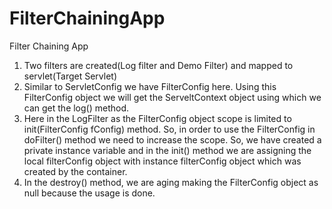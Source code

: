 # FilterChainingApp

Filter Chaining App
1. Two filters are created(Log filter and Demo Filter) and mapped to servlet(Target Servlet)
2. Similar to ServletConfig we have FilterConfig here. Using this FilterConfig object we will get the ServeltContext object using which we can get the log() method.
3. Here in the LogFilter as the FilterConfig object scope is limited to init(FilterConfig fConfig) method. So, in order to use the FilterConfig in doFilter() method we need to increase the scope. So, we have created a private instance variable and in the init() method we are assigning the local filterConfig object with instance filterConfig object which was created by the container.
4. In the destroy() method, we are aging making the FilterConfig object as null because the usage is done.
